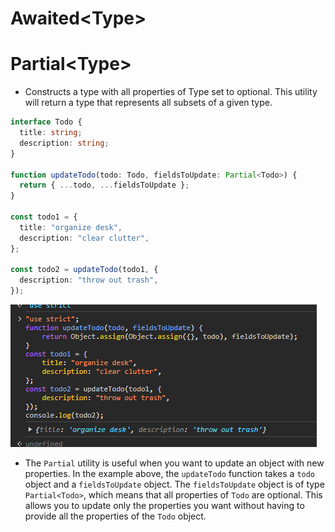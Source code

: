 # Awaited\<Type\>

# Partial\<Type\>

- Constructs a type with all properties of Type set to optional. This utility will return a type that represents all subsets of a given type.

```ts
interface Todo {
  title: string;
  description: string;
}

function updateTodo(todo: Todo, fieldsToUpdate: Partial<Todo>) {
  return { ...todo, ...fieldsToUpdate };
}

const todo1 = {
  title: "organize desk",
  description: "clear clutter",
};

const todo2 = updateTodo(todo1, {
  description: "throw out trash",
});
```

![alt text](image.png)

- The `Partial` utility is useful when you want to update an object with new properties. In the example above, the `updateTodo` function takes a `todo` object and a `fieldsToUpdate` object. The `fieldsToUpdate` object is of type `Partial<Todo>`, which means that all properties of `Todo` are optional. This allows you to update only the properties you want without having to provide all the properties of the `Todo` object.
